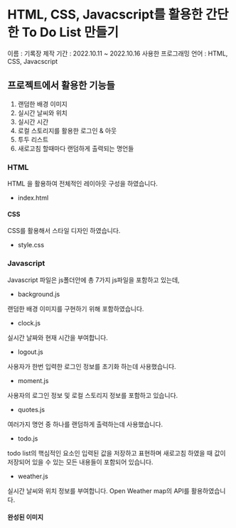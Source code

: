 # HTML, CSS, Javacscript를 활용한 간단한 To Do List 만들기

이름 : 기록장
제작 기간 : 2022.10.11 ~ 2022.10.16
사용한 프로그래밍 언어 : HTML, CSS, Javacscript

## 프로젝트에서 활용한 기능들

1. 랜덤한 배경 이미지
2. 실시간 날씨와 위치
3. 실시간 시간
4. 로컬 스토리지를 활용한 로그인 & 아웃
5. 투두 리스트
6. 새로고침 할때마다 랜덤하게 출력되는 명언들

### HTML

HTML 을 활용하여 전체적인 레이아웃 구성을 하였습니다.

- index.html

#### CSS

CSS를 활용해서 스타일 디자인 하였습니다.

- style.css

### Javascript

Javascript 파일은 js폴더안에 총 7가지 js파일을 포함하고 있는데,

- background.js

랜덤한 배경 이미지를 구현하기 위해 포함하였습니다.

- clock.js

실시간 날짜와 현재 시간을 부여합니다.

- logout.js

사용자가 한번 입력한 로그인 정보를 초기화 하는데 사용했습니다.

- moment.js

사용자의 로그인 정보 및 로컬 스토리지 정보를 포함하고 있습니다.

- quotes.js

여러가지 명언 중 하나를 랜덤하게 출력하는데 사용했습니다.

- todo.js

todo list의 핵심적인 요소인 입력된 값을 저장하고 표현하며 새로고침 하였을 때 값이 저장되어 있을 수 있는 모든 내용들이 포함되어 있습니다.

- weather.js

실시간 날씨와 위치 정보를 부여합니다. Open Weather map의 API를 활용하였습니다.

#### 완성된 이미지
